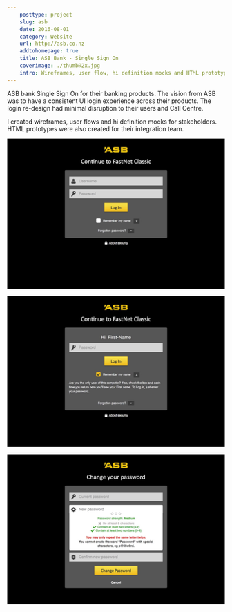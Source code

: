 ```yaml
---  
    posttype: project
    slug: asb
    date: 2016-08-01
    category: Website
    url: http://asb.co.nz
    addtohomepage: true
    title: ASB Bank - Single Sign On
    coverimage: ./thumb@2x.jpg
    intro: Wireframes, user flow, hi definition mocks and HTML prototypes for their stakeholders.
---
```


<div class="description">

ASB bank Single Sign On for their banking products. The vision from ASB was to have a consistent UI login experience across their products. The login re-design had minimal disruption to their users and Call Centre.

I created wireframes, user flows and hi definition mocks for stakeholders. HTML prototypes were also created for their integration team.

</div>

<div class="images">

![ASB - Login page](./log-in@2x.jpg "ASB - Login page")

![ASB - Continue](./continue@2x.jpg "ASB - Continue")

![ASB - Change password](./change-password@2x.jpg "ASB - Change password")

</div>